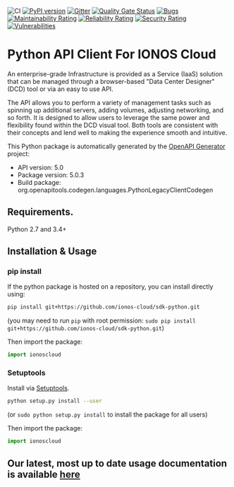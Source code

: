 ![CI](https://github.com/ionos-cloud/sdk-resources/workflows/CI/badge.svg)
[![PyPI version](https://img.shields.io/pypi/v/ionoscloud)](https://pypi.org/project/ionoscloud/)
[![Gitter](https://img.shields.io/gitter/room/ionos-cloud/sdk-general)](https://gitter.im/ionos-cloud/sdk-general)
[![Quality Gate Status](https://sonarcloud.io/api/project_badges/measure?project=ionos-cloud_sdk-python&metric=alert_status)](https://sonarcloud.io/dashboard?id=ionos-cloud_sdk-python)
[![Bugs](https://sonarcloud.io/api/project_badges/measure?project=ionos-cloud_sdk-python&metric=bugs)](https://sonarcloud.io/dashboard?id=ionos-cloud_sdk-python)
[![Maintainability Rating](https://sonarcloud.io/api/project_badges/measure?project=ionos-cloud_sdk-python&metric=sqale_rating)](https://sonarcloud.io/dashboard?id=ionos-cloud_sdk-python)
[![Reliability Rating](https://sonarcloud.io/api/project_badges/measure?project=ionos-cloud_sdk-python&metric=reliability_rating)](https://sonarcloud.io/dashboard?id=ionos-cloud_sdk-python)
[![Security Rating](https://sonarcloud.io/api/project_badges/measure?project=ionos-cloud_sdk-python&metric=security_rating)](https://sonarcloud.io/dashboard?id=ionos-cloud_sdk-python)
[![Vulnerabilities](https://sonarcloud.io/api/project_badges/measure?project=ionos-cloud_sdk-python&metric=vulnerabilities)](https://sonarcloud.io/dashboard?id=ionos-cloud_sdk-python)


# Python API Client For IONOS Cloud

An enterprise-grade Infrastructure is provided as a Service (IaaS) solution that can be managed through a browser-based \"Data Center Designer\" (DCD) tool or via an easy to use API. 

The API allows you to perform a variety of management tasks such as spinning up additional servers, adding volumes, adjusting networking, and so forth. It is designed to allow users to leverage the same power and flexibility found within the DCD visual tool. Both tools are consistent with their concepts and lend well to making the experience smooth and intuitive.

This Python package is automatically generated by the [OpenAPI Generator](https://openapi-generator.tech) project:

- API version: 5.0
- Package version: 5.0.3
- Build package: org.openapitools.codegen.languages.PythonLegacyClientCodegen

## Requirements.

Python 2.7 and 3.4+

## Installation & Usage
### pip install

If the python package is hosted on a repository, you can install directly using:

```sh
pip install git+https://github.com/ionos-cloud/sdk-python.git
```
(you may need to run `pip` with root permission: `sudo pip install git+https://github.com/ionos-cloud/sdk-python.git`)

Then import the package:
```python
import ionoscloud
```

### Setuptools

Install via [Setuptools](http://pypi.python.org/pypi/setuptools).

```sh
python setup.py install --user
```
(or `sudo python setup.py install` to install the package for all users)

Then import the package:
```python
import ionoscloud
```
## Our latest, most up to date usage documentation is available [here](https://docs.ionos.com/python-sdk/)
